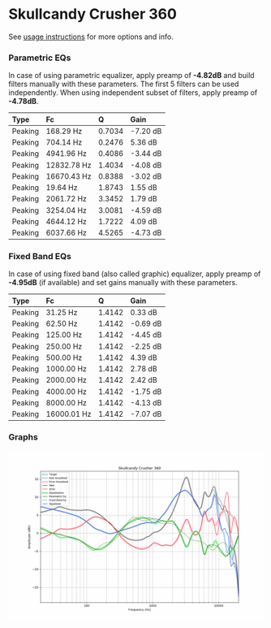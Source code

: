 # Skullcandy Crusher 360
See [usage instructions](https://github.com/jaakkopasanen/AutoEq#usage) for more options and info.

### Parametric EQs
In case of using parametric equalizer, apply preamp of **-4.82dB** and build filters manually
with these parameters. The first 5 filters can be used independently.
When using independent subset of filters, apply preamp of **-4.78dB**.

| Type    | Fc          |      Q | Gain     |
|:--------|:------------|:-------|:---------|
| Peaking | 168.29 Hz   | 0.7034 | -7.20 dB |
| Peaking | 704.14 Hz   | 0.2476 | 5.36 dB  |
| Peaking | 4941.96 Hz  | 0.4086 | -3.44 dB |
| Peaking | 12832.78 Hz | 1.4034 | -4.08 dB |
| Peaking | 16670.43 Hz | 0.8388 | -3.02 dB |
| Peaking | 19.64 Hz    | 1.8743 | 1.55 dB  |
| Peaking | 2061.72 Hz  | 3.3452 | 1.79 dB  |
| Peaking | 3254.04 Hz  | 3.0081 | -4.59 dB |
| Peaking | 4644.12 Hz  | 1.7222 | 4.09 dB  |
| Peaking | 6037.66 Hz  | 4.5265 | -4.73 dB |

### Fixed Band EQs
In case of using fixed band (also called graphic) equalizer, apply preamp of **-4.95dB**
(if available) and set gains manually with these parameters.

| Type    | Fc          |      Q | Gain     |
|:--------|:------------|:-------|:---------|
| Peaking | 31.25 Hz    | 1.4142 | 0.33 dB  |
| Peaking | 62.50 Hz    | 1.4142 | -0.69 dB |
| Peaking | 125.00 Hz   | 1.4142 | -4.45 dB |
| Peaking | 250.00 Hz   | 1.4142 | -2.25 dB |
| Peaking | 500.00 Hz   | 1.4142 | 4.39 dB  |
| Peaking | 1000.00 Hz  | 1.4142 | 2.78 dB  |
| Peaking | 2000.00 Hz  | 1.4142 | 2.42 dB  |
| Peaking | 4000.00 Hz  | 1.4142 | -1.75 dB |
| Peaking | 8000.00 Hz  | 1.4142 | -4.13 dB |
| Peaking | 16000.01 Hz | 1.4142 | -7.07 dB |

### Graphs
![](./Skullcandy%20Crusher%20360.png)